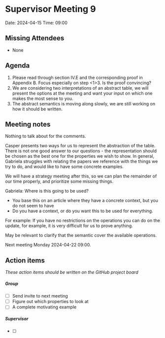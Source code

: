 # Supervisor Meeting 9
Date: 2024-04-15
Time: 09:00

## Missing Attendees
- None

## Agenda
1. Please read through section IV.E and the corresponding proof in Appendix B. Focus especially on step <1>3. Is the proof convincing?
2. We are considering two interpretations of an abstract table, we will present the options at the meeting and want your input on which one makes the most sense to you.
3. The abstract semantics is moving along slowly, we are still working on how it should be written.

## Meeting notes
Nothing to talk about for the comments.

Casper presents two ways for us to represent the abstraction of the table. There is not one good answer to our questions - the representation should be chosen as the best one for the properties we wish to show.
In general, Gabriela struggles with relating the papers we reference with the things we try to do, and would like to have some concrete examples.

We will have a strategy meeting after this, so we can plan the remainder of our time properly, and prioritize some missing things.

Gabriela:
Where is this going to be used?
- You base this on an article where they have a concrete context, but you do not seem to have
- Do you have a context, or do you want this to be used for everything.

For example: If you have no restrictions on the operations you can do on the update, for example, it is very difficult for us to prove anything.

May be relevant to clarify that the semantic cover the available operations.

Next meeting Monday 2024-04-22 09:00.

## Action items
*These action items should be written on the GitHub project board*

##### Group
- [ ] Send invite to next meeting
- [ ] Figure out which properties to look at
- [ ] A complete motivating example

##### Supervisor
- [ ]  